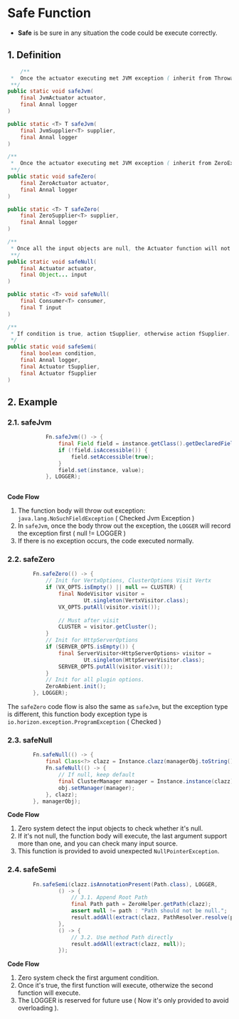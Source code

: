 # Safe Function

* **Safe** is be sure in any situation the code could be execute correctly.

## 1. Definition

```java
    /**
 *  Once the actuator executing met JVM exception ( inherit from Throwable ), the logger will record the error message.
 **/
public static void safeJvm(
    final JvmActuator actuator,
    final Annal logger
)

public static <T> T safeJvm(
    final JvmSupplier<T> supplier,
    final Annal logger
)

/**
 *  Once the actuator executing met JVM exception ( inherit from ZeroException ), the logger will record the error message.
 **/
public static void safeZero(
    final ZeroActuator actuator,
    final Annal logger
)

public static <T> T safeZero(
    final ZeroSupplier<T> supplier,
    final Annal logger
)

/**
 * Once all the input objects are null, the Actuator function will not action, be sure no null dot object input into actuator.
 **/
public static void safeNull(
    final Actuator actuator,
    final Object... input
)

public static <T> void safeNull(
    final Consumer<T> consumer,
    final T input
)

/**
 * If condition is true, action tSupplier, otherwise action fSupplier.
 */
public static void safeSemi(
    final boolean condition,
    final Annal logger,
    final Actuator tSupplier,
    final Actuator fSupplier
)
```

## 2. Example

### 2.1. safeJvm

```java
            Fn.safeJvm(() -> {
                final Field field = instance.getClass().getDeclaredField(name);
                if (!field.isAccessible()) {
                    field.setAccessible(true);
                }
                field.set(instance, value);
            }, LOGGER);
            
```

**Code Flow**

1. The function body will throw out exception: `java.lang.NoSuchFieldException` ( Checked Jvm Exception )
2. In `safeJvm`, once the body throw out the exception, the `LOGGER` will record the exception first ( null != LOGGER )
3. If there is no exception occurs, the code executed normally.

### 2.2. safeZero

```java
        Fn.safeZero(() -> {
            // Init for VertxOptions, ClusterOptions Visit Vertx
            if (VX_OPTS.isEmpty() || null == CLUSTER) {
                final NodeVisitor visitor =
                        Ut.singleton(VertxVisitor.class);
                VX_OPTS.putAll(visitor.visit());
                
                // Must after visit
                CLUSTER = visitor.getCluster();
            }
            // Init for HttpServerOptions
            if (SERVER_OPTS.isEmpty()) {
                final ServerVisitor<HttpServerOptions> visitor =
                        Ut.singleton(HttpServerVisitor.class);
                SERVER_OPTS.putAll(visitor.visit());
            }
            // Init for all plugin options.
            ZeroAmbient.init();
        }, LOGGER);
```

The `safeZero` code flow is also the same as `safeJvm`, but the exception type is different, this function body
exception type is `io.horizon.exception.ProgramException` ( Checked )

### 2.3. safeNull

```java
        Fn.safeNull(() -> {
            final Class<?> clazz = Instance.clazz(managerObj.toString());
            Fn.safeNull(() -> {
                // If null, keep default
                final ClusterManager manager = Instance.instance(clazz);
                obj.setManager(manager);
            }, clazz);
        }, managerObj);
```

**Code Flow**

1. Zero system detect the input objects to check whether it's null.
2. If it's not null, the function body will execute, the last argument support more than one, and you can check many
   input source.
3. This function is provided to avoid unexpected `NullPointerException`.

### 2.4. safeSemi

```java
        Fn.safeSemi(clazz.isAnnotationPresent(Path.class), LOGGER,
                () -> {
                    // 3.1. Append Root Path
                    final Path path = ZeroHelper.getPath(clazz);
                    assert null != path : "Path should not be null.";
                    result.addAll(extract(clazz, PathResolver.resolve(path)));
                },
                () -> {
                    // 3.2. Use method Path directly
                    result.addAll(extract(clazz, null));
                });
```

**Code Flow**

1. Zero system check the first argument condition.
2. Once it's true, the first function will execute, otherwize the second function will execute.
3. The LOGGER is reserved for future use ( Now it's only provided to avoid overloading ).